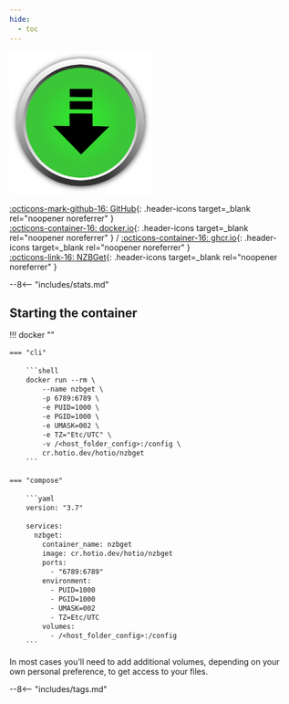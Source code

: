 ```yaml
---
hide:
  - toc
---
```


<div class="image-logo"><img src="/img/image-logos/nzbget.png" alt="logo"></div>

[:octicons-mark-github-16: GitHub](https://github.com/hotio/nzbget){: .header-icons target=_blank rel="noopener noreferrer" }  
[:octicons-container-16: docker.io](https://hub.docker.com/r/hotio/nzbget){: .header-icons target=_blank rel="noopener noreferrer" }
 / [:octicons-container-16: ghcr.io](https://github.com/orgs/hotio/packages/container/package/nzbget){: .header-icons target=_blank rel="noopener noreferrer" }  
[:octicons-link-16: NZBGet](https://github.com/nzbget/nzbget){: .header-icons target=_blank rel="noopener noreferrer" }  

--8<-- "includes/stats.md"

## Starting the container

!!! docker ""

    === "cli"

        ```shell
        docker run --rm \
            --name nzbget \
            -p 6789:6789 \
            -e PUID=1000 \
            -e PGID=1000 \
            -e UMASK=002 \
            -e TZ="Etc/UTC" \
            -v /<host_folder_config>:/config \
            cr.hotio.dev/hotio/nzbget
        ```

    === "compose"

        ```yaml
        version: "3.7"

        services:
          nzbget:
            container_name: nzbget
            image: cr.hotio.dev/hotio/nzbget
            ports:
              - "6789:6789"
            environment:
              - PUID=1000
              - PGID=1000
              - UMASK=002
              - TZ=Etc/UTC
            volumes:
              - /<host_folder_config>:/config
        ```

In most cases you'll need to add additional volumes, depending on your own personal preference, to get access to your files.

--8<-- "includes/tags.md"
